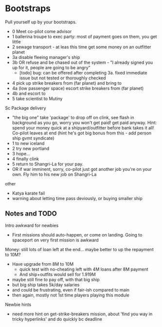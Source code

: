 # Bootstraps

Pull yourself up by your bootstraps.



- 0 Meet co-pilot come advisor
- 1 ballerina troupe to exec party: most of payment goes on them, you get little
- 2 sewage transport  - at leas this time get some money on an outfitter planet
- 3a disable fleeing manager's ship
- 3b OR refuse and be chased out of the system - "I already signed you up for it, people are going to be angry"
	+ [todo] bug: can be offered after completing 3a. fixed immediate issue but not tested or thoroughly checked
- 4 pick up strike breakers from (far planet) and bring to
- 4a (low passenger space) escort strike breakers from (far planet)
- 4b and escort to
- 5 take scientist to Mutiny

Sc Package delivery

- "the big one" take 'package' to drop off on clink, see flash in background as you go, worry you won't get paid! get paid anyway. Hint: spend your money quick at a shipyard/outfitter before bank takes it all! Co-pilot leaves at end (hint he's got big bonus from this - add person ship gvmt syndicate)
- 1 to new iceland
- 2 try new portland
- 3 hope...
- 4 finally clink
- 5 return to Shangri-La for your pay.
- OR if war imminent, sorry, co-pilot just got another job you're on your own. Fly him to his new job on Shangri-La

other

- Katya karate fail
- warning about letting time pass deviously, or buying smaller ship

## Notes and TODO

Intro awkward for newbies

- First missions should auto-happen, or come on landing. Going to spaceport on very first mission is awkward

Money: still lots of loan left at the end... maybe better to up the repayment to 10M?

- Have upgrade from 8M to 10M
	+ quick test with no-cheating left with 4M loans after 8M payment
	+ And ship+outfits would sell for 1.919M
- maybe still fine to pay off, with that big ship
- but big ship takes 5k/day salaries
- and could be frustrating, even if fair-ish compared to main
- then again, mostly not 1st time players playing this module

Newbie hints

- need more hint on get-strike-breakers mission, about 'find you way in tricky hyperlinks' and do quickly bc deadline